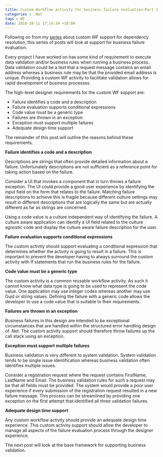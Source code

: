 ```yaml
---
title: Custom Workflow activity for business failure evaluation–Part 1
categories : .Net
tags : WF
date: 2010-10-11 17:14:34 +10:00
---
```


Following on from my [series][0] about custom WF support for dependency resolution, this series of posts will look at support for business failure evaluation. 

Every project I have worked on has some kind of requirement to execute data validation and/or business rules when running a business process. Data validation could be a test that a request message contains an email address whereas a business rule may be that the provided email address is unique. Providing a custom WF activity to facilitate validation allows for rapid development of business processes.

<!--more-->

The high-level designer requirements for the custom WF support are:

* Failure identifies a code and a description
* Failure evaluation supports conditional expressions
* Code value must be a generic type
* Failures are thrown in an exception
* Exception must support multiple failures
* Adequate design time support

The remainder of this post will outline the reasons behind these requirements.

**Failure identifies a code and a description**

Descriptions are strings that often provide detailed information about a failure. Unfortunately descriptions are not sufficient as a reference point for taking action based on the failure. 

Consider a UI that invokes a component that in turn throws a failure exception. The UI could provide a good user experience by identifying the input field on the form that relates to the failure. Matching failure descriptions to achieve this is fragile because different culture settings may result in different descriptions that are logically the same but are actually different as far as strings are concerned.

Using a code value is a culture independent way of identifying the failure. A culture aware application can identify a UI field related to the culture agnostic code and display the culture aware failure description for the user.

**Failure evaluation supports conditional expressions**

The custom activity should support evaluating a conditional expression that determines whether the activity is going to result in a failure. This is important to prevent the developer having to always surround the custom activity with If statements that run the business rules for the failure.

**Code value must be a generic type**

The custom activity is a common reusable workflow activity. As such it cannot know what data type is going to be used to represent the code value. One application may use integer codes whereas another may use Guid or string values. Defining the failure with a generic code allows the developer to use a code value that is suitable to their requirements.

**Failures are thrown in an exception**

Business failures in this design are intended to be exceptional circumstances that are handled within the structured error handling design of .Net. The custom activity support should therefore throw failures up the call stack using an exception.

**Exception must support multiple failures**

Business validation is very different to system validation. System validation tends to be single issue identification whereas business validation often identifies multiple issues. 

Consider a registration request where the request contains FirstName, LastName and Email. The business validation rules for such a request may be that all fields must be provided. The system would provide a poor user experience if every submission of the registration request resulted in a new failure message. This process can be streamlined by providing one exception on the first attempt that identified all three validation failures.

**Adequate design time support**

Any custom workflow activity should provide an adequate design time experience. This custom activity support should allow the developer to manage all aspects of the failure evaluation process through the designer experience.

The next post will look at the base framework for supporting business validation.

[0]: /2010/10/01/custom-windows-workflow-activity-for-dependency-resolutione28093wrap-up/
